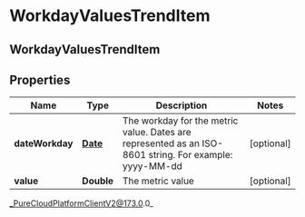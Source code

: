 # WorkdayValuesTrendItem

## WorkdayValuesTrendItem

## Properties

|Name | Type | Description | Notes|
|------------ | ------------- | ------------- | -------------|
| **dateWorkday** | [**Date**](Date) | The workday for the metric value. Dates are represented as an ISO-8601 string. For example: yyyy-MM-dd | [optional] |
| **value** | **Double** | The metric value | [optional] |



_PureCloudPlatformClientV2@173.0.0_
